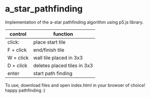 # a_star_pathfinding
Implementation of the a-star pathfinding algorithm using p5.js library.


| control | function |
|---|---|
|click:| place start tile|
|F + click| end/finish tile|
|W + click| wall tile placed in 3x3|
|D + click| deletes placed tiles in 3x3|
|enter| start path finding|

To use, download files and open index.html in your browser of choice! happy pathfinding :)

